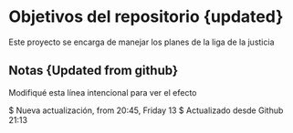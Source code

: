 # Objetivos del repositorio {updated}

Este proyecto se encarga de manejar los planes de la liga de la justicia


## Notas {Updated from github}
Modifiqué esta línea intencional para ver el efecto

$ Nueva actualización, from 20:45, Friday 13
$ Actualizado desde Github 21:13


